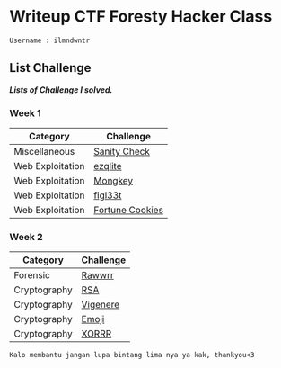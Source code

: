 # Writeup CTF Foresty Hacker Class
```Username : ilmndwntr```
## List Challenge
***Lists of Challenge I solved.***
### Week 1
| Category | Challenge |
| --- | --- |
| Miscellaneous | [Sanity Check](/Miscellaneous/Sanity%20Check)
| Web Exploitation | [ezqlite](/Web%20Exploitation/ezqlite)
| Web Exploitation | [Mongkey](/Web%20Exploitation/Mongkey/)
| Web Exploitation | [figl33t](/Web%20Exploitation/figl33t/)
| Web Exploitation | [Fortune Cookies](/Web%20Exploitation/Fortune%20Cookies/)

### Week 2
| Category | Challenge |
| --- | --- |
| Forensic | [Rawwrr](/Forensic/Rawwrr)
| Cryptography | [RSA](/Cryptography/RSA)
| Cryptography | [Vigenere](/Cryptography/Vigenere)
| Cryptography | [Emoji](/Cryptography/Emoji)
| Cryptography | [XORRR](/Cryptography/XORRR)


```Kalo membantu jangan lupa bintang lima nya ya kak, thankyou<3 ```

